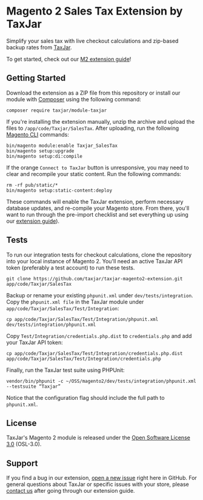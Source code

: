 # Magento 2 Sales Tax Extension by TaxJar

Simplify your sales tax with live checkout calculations and zip-based backup rates from [TaxJar](http://www.taxjar.com).

To get started, check out our [M2 extension guide](http://www.taxjar.com/guides/integrations/magento2/)!

## Getting Started

Download the extension as a ZIP file from this repository or install our module with [Composer](https://getcomposer.org/) using the following command:

```
composer require taxjar/module-taxjar
```

If you're installing the extension manually, unzip the archive and upload the files to `/app/code/Taxjar/SalesTax`. After uploading, run the following [Magento CLI](http://devdocs.magento.com/guides/v2.0/config-guide/cli/config-cli-subcommands.html) commands:

```
bin/magento module:enable Taxjar_SalesTax
bin/magento setup:upgrade
bin/magento setup:di:compile
```

If the orange `Connect to TaxJar` button is unresponsive, you may need to clear and recompile your static content. Run the following commands:

```
rm -rf pub/static/*
bin/magento setup:static-content:deploy
```

These commands will enable the TaxJar extension, perform necessary database updates, and re-compile your Magento store. From there, you'll want to run through the pre-import checklist and set everything up using our [extension guide](http://www.taxjar.com/guides/integrations/magento2/)).

## Tests

To run our integration tests for checkout calculations, clone the repository into your local instance of Magento 2. You'll need an active TaxJar API token (preferably a test account) to run these tests.

```
git clone https://github.com/taxjar/taxjar-magento2-extension.git app/code/Taxjar/SalesTax
```

Backup or rename your existing `phpunit.xml` under `dev/tests/integration`. Copy the `phpunit.xml file` in the TaxJar module under `app/code/Taxjar/SalesTax/Test/Integration`:

```
cp app/code/Taxjar/SalesTax/Test/Integration/phpunit.xml dev/tests/integration/phpunit.xml
```

Copy `Test/Integration/credentials.php.dist` to `credentials.php` and add your TaxJar API token:

```
cp app/code/Taxjar/SalesTax/Test/Integration/credentials.php.dist app/code/Taxjar/SalesTax/Test/Integration/credentials.php
```

Finally, run the TaxJar test suite using PHPUnit:

```
vendor/bin/phpunit -c ~/OSS/magento2/dev/tests/integration/phpunit.xml --testsuite “Taxjar”
```

Notice that the configuration flag should include the full path to `phpunit.xml`.

## License

TaxJar's Magento 2 module is released under the [Open Software License 3.0](https://opensource.org/licenses/OSL-3.0) (OSL-3.0).

## Support

If you find a bug in our extension, [open a new issue](https://github.com/taxjar/taxjar-magento2-extension/issues/new) right here in GitHub. For general questions about TaxJar or specific issues with your store, please [contact us](http://www.taxjar.com/contact/) after going through our extension guide.

